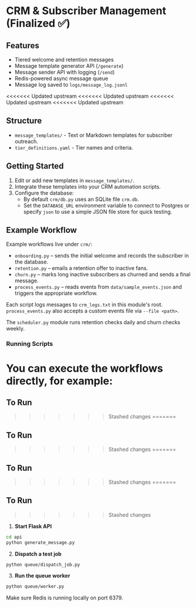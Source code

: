 # CRM & Subscriber Management (Finalized ✅)

## Features
- Tiered welcome and retention messages
- Message template generator API (`/generate`)
- Message sender API with logging (`/send`)
- Redis-powered async message queue
- Message log saved to `logs/message_log.jsonl`

<<<<<<< Updated upstream
<<<<<<< Updated upstream
<<<<<<< Updated upstream
<<<<<<< Updated upstream
## Structure
- `message_templates/` - Text or Markdown templates for subscriber outreach.
- `tier_definitions.yaml` - Tier names and criteria.

## Getting Started
1. Edit or add new templates in `message_templates/`.
2. Integrate these templates into your CRM automation scripts.
3. Configure the database:
   - By default `crm/db.py` uses an SQLite file `crm.db`.
   - Set the `DATABASE_URL` environment variable to connect to Postgres or
     specify `json` to use a simple JSON file store for quick testing.

## Example Workflow

Example workflows live under `crm/`:

- `onboarding.py` – sends the initial welcome and records the subscriber in the database.
- `retention.py` – emails a retention offer to inactive fans.
- `churn.py` – marks long inactive subscribers as churned and sends a final message.
- `process_events.py` – reads events from `data/sample_events.json` and triggers the appropriate workflow.

Each script logs messages to `crm_logs.txt` in this module's root. `process_events.py` also accepts a custom events file via `--file <path>`.

The `scheduler.py` module runs retention checks daily and churn checks weekly.

### Running Scripts

You can execute the workflows directly, for example:
=======
## To Run
>>>>>>> Stashed changes
=======
## To Run
>>>>>>> Stashed changes
=======
## To Run
>>>>>>> Stashed changes
=======
## To Run
>>>>>>> Stashed changes

1. **Start Flask API**
```bash
cd api
python generate_message.py
```

2. **Dispatch a test job**
```bash
python queue/dispatch_job.py
```

3. **Run the queue worker**
```bash
python queue/worker.py
```

Make sure Redis is running locally on port 6379.
